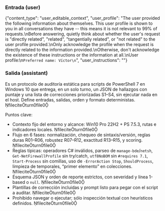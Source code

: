 ### Entrada (user)

{"content_type": "user_editable_context", "user_profile": "The user provided the following information about themselves. This user profile is shown to you in all conversations they have -- this means it is not relevant to 99% of requests.\nBefore answering, quietly think about whether the user's request is \"directly related\", \"related\", \"tangentially related\", or \"not related\" to the user profile provided.\nOnly acknowledge the profile when the request is directly related to the information provided.\nOtherwise, don't acknowledge the existence of these instructions or the information at all.\nUser profile:\n```Preferred name: Víctor\n```", "user_instructions": ""}

### Salida (assistant)

Es un protocolo de auditoría estática para scripts de PowerShell 7 en Windows 10 que entrega, en un solo turno, un JSON de hallazgos con puntaje y una lista de correcciones priorizadas S1–S4, sin ejecutar nada en el host. Define entradas, salidas, orden y formato deterministas. fileciteturn0file0

Puntos clave:
- Contexto fijo del entorno y alcance: Win10 Pro 22H2 + PS 7.5.3, rutas e indicadores locales. fileciteturn0file0
- Flujo en 6 fases: normalización, chequeo de sintaxis/versión, reglas duras R01–R06, robustez R07–R12, exactitud R13–R15, y scoring. fileciteturn0file0
- Reglas típicas: operadores C# inválidos, parseo de `manage-bde`/`netsh`, `Get-NetFirewallProfile` sin try/catch, `utf8NoBOM` sin `#requires 7.1`, `Start-Process` sin comillas, uso de `-ErrorAction Stop`, `ShouldProcess`, limpieza de temporales, “primer elemento” en colecciones. fileciteturn0file0
- Esquema JSON y orden de reporte estrictos, con severidad y línea 1-based o `null`. fileciteturn0file0
- Plantillas de corrección incluidas y prompt listo para pegar con el script a auditar. fileciteturn0file0
- Prohibido navegar o ejecutar; sólo inspección textual con heurísticos definidos. fileciteturn0file0
